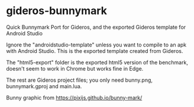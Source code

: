 # gideros-bunnymark
Quick Bunnymark Port for Gideros, and the exported Gideros template for Android Studio

Ignore the "androidstudio-template" unless you want to compile to an apk with Android Studio.
This is the exported template created from Gideros. 

The "html5-export" folder is the exported html5 version of the benchmark, doesn't seem to work in Chrome but works fine in Edge.

The rest are Gideros project files; you only need bunny.png, bunnymark.gproj and main.lua.

Bunny graphic from https://pixijs.github.io/bunny-mark/
